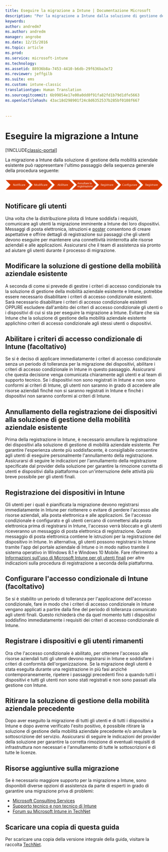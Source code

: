 ```yaml
---
title: Eseguire la migrazione a Intune | Documentazione Microsoft
description: "Per la migrazione a Intune dalla soluzione di gestione della mobilità aziendale esistente è possibile usare la sequenza generale di passaggi seguenti."
keywords: 
author: andredm7
ms.author: andredm
manager: angrobe
ms.date: 12/15/2016
ms.topic: article
ms.prod: 
ms.service: microsoft-intune
ms.technology: 
ms.assetid: 88936b8a-7453-4410-b6db-29f636ba3e72
ms.reviewer: jeffgilb
ms.suite: ems
ms.custom: intune-classic
translationtype: Human Translation
ms.sourcegitcommit: 6b99854e17e00a0dd0f91fa82fd1b79d1dfe5663
ms.openlocfilehash: 43ac18d298901f24c8d6352537b285bf0108f667


---
```


# <a name="migrate-to-intune"></a>Eseguire la migrazione a Intune

[!INCLUDE[classic-portal](../includes/classic-portal.md)]

La migrazione a Intune dalla soluzione di gestione della mobilità aziendale esistente può rappresentare l'ultimo passaggio della sequenza generale della procedura seguente:

![Passaggi della migrazione per Intune](./media/migrate-intune-steps.png)

## <a name="notify-users"></a>Notificare gli utenti

Una volta che la distribuzione pilota di Intune soddisfa i requisiti, comunicare agli utenti la migrazione imminente a Intune dei loro dispositivi. Messaggi di posta elettronica, istruzioni e [poster](https://gallery.technet.microsoft.com/Intune-End-User-Enrollment-3a0c9b0c?WT.mc_id=Blog_Intune_General_PCIT) consentono di creare aspettative e offrire dettagli di registrazione sui passaggi che gli utenti devono eseguire per mantenere una connettività ininterrotta alle risorse aziendali e alle applicazioni. Assicurarsi che il team di assistenza sia pronto ad aiutare gli utenti durante il processo di migrazione.

## <a name="modify-your-existing-enterprise-mobility-management-solution"></a>Modificare la soluzione di gestione della mobilità aziendale esistente

A seconda di come si prevede di gestire i criteri di accesso condizionale tra la soluzione di gestione della mobilità aziendale esistente e Intune, potrebbe essere necessario disabilitare i criteri di accesso condizionale esistenti. Sarà necessario disabilitare i criteri di accesso condizionale esistenti OPPURE escludere dall'ambito dei criteri di accesso condizionale gli utenti o i dispositivi di cui si sta per eseguire la migrazione a Intune.  Evitare che sia Intune che la soluzione di gestione della mobilità aziendale esistente applichino criteri di accesso condizionale agli stessi utenti o dispositivi.

## <a name="enable-intune-conditional-access-policy-optional"></a>Abilitare i criteri di accesso condizionale di Intune (facoltativo)

Se si è deciso di applicare immediatamente i criteri di accesso condizionale senza un periodo di tolleranza per la migrazione dei dispositivi, abilitare i criteri di accesso condizionale in Intune in questo passaggio.  Assicurarsi che questa decisione venga comunicata chiaramente agli utenti e al team di supporto tecnico.  Se i dispositivi non sono registrati in Intune e non sono conformi ai criteri di Intune, gli utenti non saranno in grado di accedere alle risorse aziendali finché non si saranno registrati in Intune e finché i dispositivi non saranno conformi ai criteri di Intune.

## <a name="unenrolling-devices-from-your-existing-enterprise-mobility-management-solution"></a>Annullamento della registrazione dei dispositivi alla soluzione di gestione della mobilità aziendale esistente

Prima della registrazione in Intune, è necessario annullare la registrazione dei dispositivi alla soluzione di gestione di mobilità aziendale esistente. Per garantire l'esperienza utente più soddisfacente, è consigliabile consentire agli utenti di eseguire personalmente l'annullamento della registrazione.  Assicurarsi di seguire le indicazioni per l'annullamento della registrazione specificate dal provider della soluzione per garantire la rimozione corretta di utenti e dispositivi dalla piattaforma con un'interruzione delle attività più breve possibile per gli utenti finali.

## <a name="enrolling-devices-in-intune"></a>Registrazione dei dispositivi in Intune

Gli utenti per i quali è pianificata la migrazione devono registrarsi immediatamente in Intune per riottenere o evitare di perdere l'accesso alle risorse aziendali, alla posta elettronica e alle applicazioni. Se l'accesso condizionale è configurato e gli utenti cercano di connettersi alla posta elettronica prima di registrarsi in Intune, l'accesso verrà bloccato e gli utenti riceveranno un messaggio di posta elettronica di registrazione. Questo messaggio di posta elettronica contiene le istruzioni per la registrazione del dispositivo in Intune.  In alternativa, gli utenti possono registrarsi in Intune tramite l'app del portale aziendale di Intune o in modo nativo tramite il sistema operativo in Windows 8.1 e Windows 10 Mobile. Fare riferimento a [Informazioni sull'uso di Microsoft Intune per gli utenti finali](/intune/deploy-use/how-to-educate-your-end-users-about-microsoft-intune) per altre indicazioni sulla procedura di registrazione a seconda della piattaforma.

## <a name="configure-intune-conditional-access-optional"></a>Configurare l'accesso condizionale di Intune (facoltativo)

Se si è stabilito un periodo di tolleranza per l'applicazione dell'accesso condizionale, fare in modo che i criteri di accesso condizionale in Intune vengano applicati a partire dalla fine del periodo di tolleranza comunicato agli utenti finali. Questo richiederà che da quel momento tutti i dispositivi soddisfino immediatamente i requisiti dei criteri di accesso condizionale di Intune.

## <a name="enroll-remaining-devices-and-users"></a>Registrare i dispositivi e gli utenti rimanenti

Ora che l'accesso condizionale è abilitato, per ottenere l'accesso alle risorse aziendali tutti gli utenti devono registrarsi in Intune e soddisfare i criteri di conformità dell'organizzazione. Se la migrazione degli utenti è stata eseguita durante una registrazione in più fasi anziché contemporaneamente, ripetere i passaggi precedenti fino a quando tutti i dispositivi e tutti gli utenti non sono stati registrati e non sono passati alla gestione con Intune.

## <a name="retire-the-previous-enterprise-mobility-management-solution"></a>Ritirare la soluzione di gestione della mobilità aziendale precedente

Dopo aver eseguito la migrazione di tutti gli utenti e di tutti i dispositivi a Intune e dopo averne verificato l'esito positivo, è possibile ritirare la soluzione di gestione della mobilità aziendale precedente e/o annullare la sottoscrizione del servizio. Assicurarsi di seguire le indicazioni del provider della soluzione per garantire la corretta rimozione di eventuali requisiti di infrastruttura non necessari e l'annullamento di tutte le sottoscrizioni e di tutte le licenze.

## <a name="additional-migration-resources"></a>Risorse aggiuntive sulla migrazione

Se è necessario maggiore supporto per la migrazione a Intune, sono disponibili diverse opzioni di assistenza da parte di esperti in grado di garantire una migrazione priva di problemi:

<!--- - [Microsoft Intune Onboarding](/em/solutions/fasttrack-center-benefit-for-enterprise-mobility-suite-ems)--->
- [Microsoft Consulting Services](https://www.microsoft.com/en-us/microsoftservices/default.aspx)
- [Supporto tecnico e non tecnico di Intune](/intune/troubleshoot/how-to-get-support-for-microsoft-intune)
- [Forum su Microsoft Intune in TechNet](https://social.technet.microsoft.com/Forums/en-US/home?forum=microsoftintuneprod)

## <a name="get-a-downloadable-copy-of-this-guide"></a>Scaricare una copia di questa guida

Per scaricare una copia della versione integrale della guida, visitare la raccolta [TechNet](https://gallery.technet.microsoft.com/Migrating-to-Intune-ea439387).



<!--HONumber=Feb17_HO3-->


